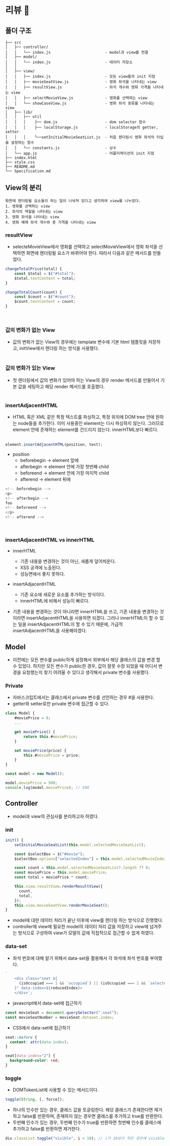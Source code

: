 # 리뷰 👀

## 폴더 구조

```
├── src
│   ├── controller/
│   │   └── index.js                        - model과 view를 연결
│   ├── model/
│   │   └── index.js                        - 데이터 저장소
│   │
│   ├── view/
│   │   ├── index.js                        - 모든 view들의 init 지점
│   │   ├── movieSeatView.js                - 영화 좌석을 나타내는 view
│   │   ├── resultView.js                   - 좌석 개수와 영화 가격을 나타내는 view
│   │   ├── selectMovieView.js              - 영화를 선택하는 view
│   │   └── showCaseView.js                 - 영화 좌석 종류를 나타내는 view
│   ├── lib/
│   │   ├── util
│   │   │    ├── dom.js                     - dom selector 함수
│   │   │    ├── localStorage.js            - localStorage의 getter, setter
│   │   │    └──setInitialMovieSeatList.js  - 처음 렌더링시 영화 좌석의 타입을 설정하는 함수
│   │   └── constants.js                    - 상수
│   └── app.js                              - 어플리케이션의 init 지점
├── index.html
├── style.css
├── README.md
└── Specification.md
```

## View의 분리

```
화면에 렌더링될 요소들이 하는 일이 나눠져 있다고 생각하여 view를 나누었다.
1. 영화를 선택하는 view
2. 좌석의 역할을 나타내는 view
3. 영화 좌석을 나타내는 view
4. 영화 예매 좌석 개수와 총 가격을 나타내는 view
```

### resultView

- selecteMovieView에서 영화를 선택하고 selectMovieView에서 영화 좌석을 선택하면 화면에 렌더링될 요소가 바뀌어야 한다. 따라서 다음과 같은 메서드를 만들었다.

```javascript
changeTotalPrice(total) {
    const $total = $("#total");
    $total.textContent = total;
}

changeTotalCount(count) {
    const $count = $("#count");
    $count.textContent = count;
}
```

<br />

### 값의 변화가 없는 View

- 값의 변화가 없는 View의 경우에는 template 변수에 기본 html 템플릿을 저장하고, initView에서 렌더링 하는 방식을 사용했다.
  <br />
  <br />

### 값의 변화가 있는 View

- 첫 렌더링에서 값의 변화가 있어야 하는 View의 경우 render 메서드를 만들어서 기본 값을 세팅하고 해당 render 메서드를 호출했다.
  <br />
  <br />

### insertAdjacentHTML

- HTML 혹은 XML 같은 특정 텍스트를 파싱하고, 특정 위치에 DOM tree 안에 원하는 node들을 추가한다. 이미 사용중인 element는 다시 파싱하지 않는다. 그러므로 element 안에 존재하는 element를 건드리지 않는다. innerHTML보다 빠르다.
  <br />
  <br />

```javascript
element.insertAdjacentHTML(position, text);
```

- position
  - beforebegin -> element 앞에
  - afterbegin -> element 안에 가장 첫번째 child
  - beforeend -> element 안에 가장 마지막 child
  - afterend -> element 뒤에

```javascript
<!-- beforebegin -->
<p>
<!-- afterbegin -->
foo
<!-- beforeend -->
</p>
<!-- afterend -->
```

<br />

### insertAdjacentHTML vs innerHTML

- innerHTML

  - 기존 내용을 변경하는 것이 아닌, 새롭게 덮어씌운다.
  - XSS 공격에 노출된다.
  - 성능면에서 좋지 못하다.

- insertAdjacentHTML
  - 기존 요소에 새로운 요소를 추가하는 방식이다.
  - innerHTML에 비해서 성능이 빠르다.
- 기존 내용을 변경하는 것이 아니라면 innerHTML을 쓰고, 기존 내용을 변경하는 것이라면 insertAdjacentHTML을 사용하면 되겠다. 그러나 innerHTML이 할 수 있는 일을 insertAdjacentHTML이 할 수 있기 때문에, 가급적 insertAdjacentHTML을 사용해야겠다.

## Model

- 이전에는 모든 변수를 public하게 설정해서 외부에서 해당 클래스의 값을 변경 할 수 있었다. 하지만 모든 변수가 public한 경우, 값이 잘못 수정 되었을 때 어디서 변경을 요청했는지 찾기 어려울 수 있다고 생각해서 private 변수를 사용했다.

### Private

- 자바스크립트에서는 클래스에서 private 변수를 선언하는 경우 #을 사용한다.
- getter와 setter로만 private 변수에 접근할 수 있다.

```javascript
class Model {
    #moviePrice = 0;
    ...

    get moviePrice() {
        return this.#moviePrice;
    }

    set moviePrice(price) {
        this.#moviePrice = price;
    }
}

const model = new Model();

model.moviePrice = 500;
console.log(model.moviePrice); // 500
```

## Controller

- model과 view의 관심사를 분리하고자 하였다.

### init

```javascript
init() {
    setInitialMovieSeatList(this.model.selectedMovieSeatList);

    const $selectBox = $("#movie");
    $selectBox.options["selectedIndex"] = this.model.selectedMovieIndex;

    const count = this.model.selectedMovieSeatList?.length ?? 0;
    const moviePrice = this.model.moviePrice;
    const total = moviePrice * count;

    this.view.resultView.renderResultView({
      count,
      total,
    });
    this.view.movieSeatView.renderMovieSeat();
}
```

- model에 대한 데이터 처리가 끝난 이후에 view를 렌더링 하는 방식으로 진행했다.
- controller에 view에 필요한 model의 데이터 처리 값을 저장하고 view에 넘겨주는 방식으로 구성하여 view가 모델의 값에 직접적으로 접근할 수 없게 하였다.

### data-set

- 좌석 번호에 대해 알기 위해서 data-set을 활용해서 각 좌석에 좌석 번호를 부여했다.

```javascript
`
    <div class="seat ${
      (isOccupied === 1 && `occupied`) || (isOccupied === 2 && `selected`) || ``
    }" data-index=${reducedIndex}>
    </div>`;
```

- javascript에서 data-set에 접근하기

```javascript
const movieSeat = document.querySelector(".seat");
const movieSeatNumber = movieSeat.dataset.index;
```

- CSS에서 data-set에 접근하기

```css
seat::before {
  content: attr(data-index);
}

seat[data-index="2"] {
  background-color: red;
}
```

### toggle

- DOMTokenList에 사용할 수 있는 메서드이다.

```javascript
toggle(String, [, force]);
```

- 하나의 인수만 있는 경우, 클래스 값을 토글링한다. 해당 클래스가 존재한다면 제거하고 false를 반환하며, 존재하지 않는 경우면 클래스를 추가하고 true를 반환한다.
- 두번째 인수가 있는 경우, 두번째 인수가 true를 반환하면 첫번째 인수를 클래스에 추가하고 false를 반환하면 제거한다.

```javascript
div.classList.toggle("visible", i < 10); // i가 10보다 작은 경우에 visible을 class에 추가한다.
```
